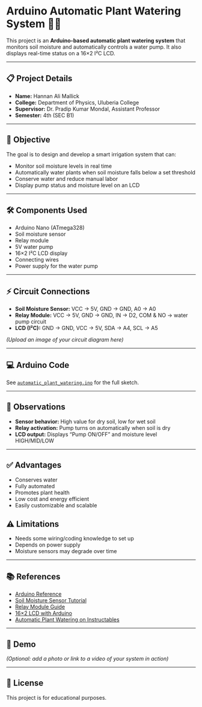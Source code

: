 # Arduino Automatic Plant Watering System 🌱💧

This project is an **Arduino-based automatic plant watering system** that monitors soil moisture and automatically controls a water pump. It also displays real-time status on a 16×2 I²C LCD.

---

## 📋 Project Details
- **Name:** Hannan Ali Mallick  
- **College:** Department of Physics, Uluberia College  
- **Supervisor:** Dr. Pradip Kumar Mondal, Assistant Professor  
- **Semester:** 4th (SEC B1)  

---

## 🎯 Objective
The goal is to design and develop a smart irrigation system that can:
- Monitor soil moisture levels in real time
- Automatically water plants when soil moisture falls below a set threshold
- Conserve water and reduce manual labor
- Display pump status and moisture level on an LCD

---

## 🛠️ Components Used
- Arduino Nano (ATmega328)
- Soil moisture sensor
- Relay module
- 5V water pump
- 16×2 I²C LCD display
- Connecting wires
- Power supply for the water pump

---

## ⚡ Circuit Connections
- **Soil Moisture Sensor:** VCC → 5V, GND → GND, A0 → A0  
- **Relay Module:** VCC → 5V, GND → GND, IN → D2, COM & NO → water pump circuit  
- **LCD (I²C):** GND → GND, VCC → 5V, SDA → A4, SCL → A5  

*(Upload an image of your circuit diagram here)*

---

## 💻 Arduino Code
See [`automatic_plant_watering.ino`](automatic_plant_watering.ino) for the full sketch.

---

## 📝 Observations
- **Sensor behavior:** High value for dry soil, low for wet soil  
- **Relay activation:** Pump turns on automatically when soil is dry  
- **LCD output:** Displays “Pump ON/OFF” and moisture level HIGH/MID/LOW  

---

## ✅ Advantages
- Conserves water  
- Fully automated  
- Promotes plant health  
- Low cost and energy efficient  
- Easily customizable and scalable  

## ⚠️ Limitations
- Needs some wiring/coding knowledge to set up  
- Depends on power supply  
- Moisture sensors may degrade over time  

---

## 📚 References
- [Arduino Reference](https://www.arduino.cc/en/Reference/HomePage)  
- [Soil Moisture Sensor Tutorial](https://lastminuteengineers.com/soil-moisture-sensor-arduino-tutorial/)  
- [Relay Module Guide](https://randomnerdtutorials.com/guide-for-relay-module-with-arduino/)  
- [16×2 LCD with Arduino](https://www.circuitbasics.com/how-to-set-up-an-lcd-display-on-an-arduino/)  
- [Automatic Plant Watering on Instructables](https://www.instructables.com/Automatic-Plant-Watering-System-Using-Arduino/)  

---

## 🎥 Demo
*(Optional: add a photo or link to a video of your system in action)*

---

## 📜 License
This project is for educational purposes.
